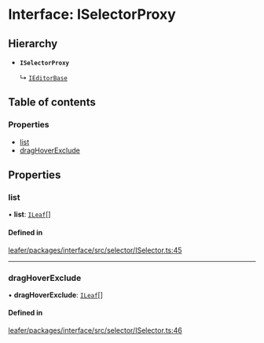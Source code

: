 # Interface: ISelectorProxy

## Hierarchy

- **`ISelectorProxy`**

  ↳ [`IEditorBase`](IEditorBase.md)

## Table of contents

### Properties

- [list](ISelectorProxy.md#list)
- [dragHoverExclude](ISelectorProxy.md#draghoverexclude)

## Properties

### list

• **list**: [`ILeaf`](ILeaf.md)[]

#### Defined in

[leafer/packages/interface/src/selector/ISelector.ts:45](https://github.com/leaferjs/leafer/blob/8db572e/packages/interface/src/selector/ISelector.ts#L45)

___

### dragHoverExclude

• **dragHoverExclude**: [`ILeaf`](ILeaf.md)[]

#### Defined in

[leafer/packages/interface/src/selector/ISelector.ts:46](https://github.com/leaferjs/leafer/blob/8db572e/packages/interface/src/selector/ISelector.ts#L46)
